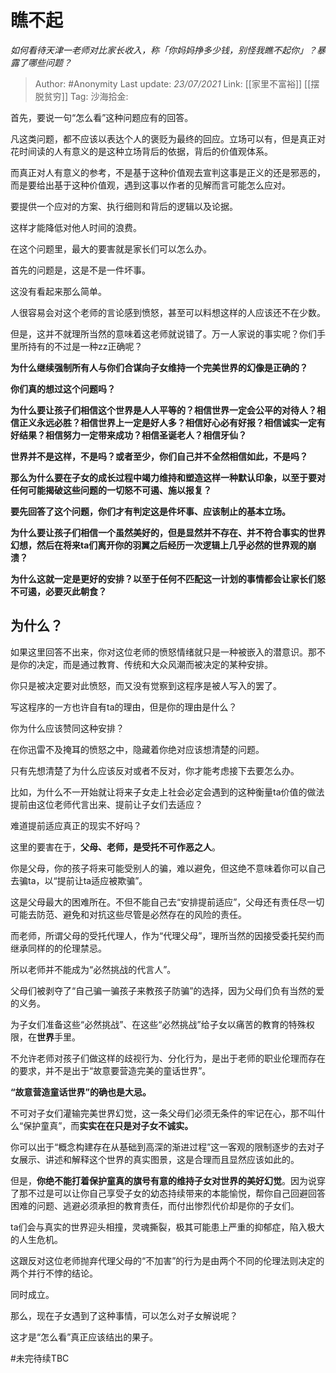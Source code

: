 # 瞧不起
*如何看待天津一老师对比家长收入，称「你妈妈挣多少钱，别怪我瞧不起你」？暴露了哪些问题？*

> Author: #Anonymity
> Last update: *23/07/2021*
> Link: [[家里不富裕]] [[摆脱贫穷]]
> Tag:
> 沙海拾金:

首先，要说一句“怎么看”这种问题应有的回答。

凡这类问题，都不应该以表达个人的褒贬为最终的回应。立场可以有，但是真正对花时间读的人有意义的是这种立场背后的依据，背后的价值观体系。

而真正对人有意义的参考，不是基于这种价值观去宣判这事是正义的还是邪恶的，而是要给出基于这种价值观，遇到这事以作者的见解而言可能怎么应对。

要提供一个应对的方案、执行细则和背后的逻辑以及论据。

这样才能降低对他人时间的浪费。

在这个问题里，最大的要害就是家长们可以怎么办。

首先的问题是，这是不是一件坏事。

这没有看起来那么简单。

人很容易会对这个老师的言论感到愤怒，甚至可以料想这样的人应该还不在少数。

但是，这并不就理所当然的意味着这老师就说错了。万一人家说的事实呢？你们手里所持有的不过是一种zz正确呢？

**为什么继续强制所有人与你们合谋向子女维持一个完美世界的幻像是正确的？**

**你们真的想过这个问题吗？**

**为什么要让孩子们相信这个世界是人人平等的？相信世界一定会公平的对待人？相信正义永远必胜？相信世界上一定是好人多？相信好心必有好报？相信诚实一定有好结果？相信努力一定带来成功？相信圣诞老人？相信牙仙？**

**世界并不是这样，不是吗？或者至少，你们自己并不全然相信如此，不是吗？**

**那么为什么要在子女的成长过程中竭力维持和塑造这样一种默认印象，以至于要对任何可能揭破这些问题的一切怒不可遏、施以报复？**

**要先回答了这个问题，你们才有判定这是件坏事、应该制止的基本立场。**

**为什么要让孩子们相信一个虽然美好的，但是显然并不存在、并不符合事实的世界幻想，然后在将来ta们离开你的羽翼之后经历一次逻辑上几乎必然的世界观的崩溃？**

**为什么这就一定是更好的安排？以至于任何不匹配这一计划的事情都会让家长们怒不可遏，必要灭此朝食？**

为什么？
----

如果这里回答不出来，你对这位老师的愤怒情绪就只是一种被嵌入的潜意识。那不是你的决定，而是通过教育、传统和大众风潮而被决定的某种安排。

你只是被决定要对此愤怒，而又没有觉察到这程序是被人写入的罢了。

写这程序的一方也许自有ta的理由，但是你的理由是什么？

你为什么应该赞同这种安排？

在你迅雷不及掩耳的愤怒之中，隐藏着你绝对应该想清楚的问题。

只有先想清楚了为什么应该反对或者不反对，你才能考虑接下去要怎么办。

比如，为什么不一开始就让将来子女走上社会必定会遇到的这种衡量ta价值的做法提前由这位老师代言出来、提前让子女们去适应？

难道提前适应真正的现实不好吗？

这里的要害在于，**父母、老师，是受托不可作恶之人**。

你是父母，你的孩子将来可能受别人的骗，难以避免，但这绝不意味着你可以自己去骗ta，以“提前让ta适应被欺骗”。

这是父母最大的困难所在。不但不能自己去“安排提前适应”，父母还有责任尽一切可能去防范、避免和对抗这些尽管是必然存在的风险的责任。

而老师，所谓父母的受托代理人，作为“代理父母”，理所当然的因接受委托契约而继承同样的的伦理禁忌。

所以老师并不能成为“必然挑战的代言人”。

父母们被剥夺了“自己骗一骗孩子来教孩子防骗”的选择，因为父母们负有当然的爱的义务。

为子女们准备这些“必然挑战”、在这些“必然挑战”给子女以痛苦的教育的特殊权限，在**世界**手里。

不允许老师对孩子们做这样的歧视行为、分化行为，是出于老师的职业伦理而存在的要求，并不是出于“故意要营造完美的童话世界”。

**“故意营造童话世界”的确也是大忌。**

不可对子女们灌输完美世界幻觉，这一条父母们必须无条件的牢记在心，那不叫什么“保护童真”，而**实实在在只是对子女不诚实。**

你可以出于“概念构建存在从基础到高深的渐进过程”这一客观的限制逐步的去对子女展示、讲述和解释这个世界的真实图景，这是合理而且显然应该如此的。

但是，**你绝不能打着保护童真的旗号有意的维持子女对世界的美好幻觉**。因为说穿了那不过是可以让你自己享受子女的幼态持续带来的本能愉悦，帮你自己回避回答困难的问题、逃避必须承担的教育责任，而付出惨烈代价却是你的子女们。

ta们会与真实的世界迎头相撞，灵魂撕裂，极其可能患上严重的抑郁症，陷入极大的人生危机。

这跟反对这位老师抛弃代理父母的“不加害”的行为是由两个不同的伦理法则决定的两个并行不悖的结论。

同时成立。

那么，现在子女遇到了这种事情，可以怎么对子女解说呢？

这才是“怎么看”真正应该结出的果子。

#未完待续TBC
